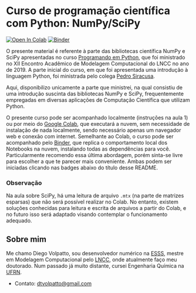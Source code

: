 # Curso de programação científica com Python: NumPy/SciPy

[![Open In Colab](https://colab.research.google.com/assets/colab-badge.svg)](https://colab.research.google.com/github/volpatto/numpy_scipy_course/blob/master)
[![Binder](https://mybinder.org/badge_logo.svg)](https://mybinder.org/v2/gh/volpatto/numpy_scipy_course/master)

O presente material é referente à parte das bibliotecas científica NumPy e SciPy apresentadas no curso 
[Programando em Python](https://pedrosiracusa.com/curso_python_eamc/), que foi ministrado no XII Encontro Acadêmico de
Modelagem Computacional do LNCC no ano de 2019. A parte inicial do curso, em que foi apresentada uma introdução à linguagem Python, foi ministrada pelo colega [Pedro Siracusa](https://pedrosiracusa.com/).

Aqui, disponibilizo unicamente a parte que ministrei, na qual consistiu de uma introdução suscinta das bibliotecas NumPy e SciPy, frequentemente empregadas em diversas aplicações de Computação Científica que utilizam Python.

O presente curso pode ser acompanhado localmente (instruções na aula 1) ou por meio do [Google Colab](https://colab.research.google.com), que executará a nuvem, sem necessidade de instalação de nada localmente, sendo necessário
apenas um navegador web e conexão com internet. Semelhante ao Colab, o curso pode ser acompanhado pelo [Binder](https://ovh.mybinder.org/), que replica o comportamento local dos Notebooks na nuvem, instalando todas as dependências para você. Particularmente recomendo essa última abordagem, porém sinta-se livre para escolher a que te parecer mais conveniente. Ambas podem ser iniciadas clicando nas badges
abaixo do título desse README.

### Observação
Na aula sobre SciPy, há uma leitura de arquivo `.mtx` (na parte de matrizes esparsas) que não será possível realizar no Colab.
No entanto, existem soluções conhecidas para leitura e escrita de arquivos a partir do Colab, e no futuro isso será adaptado
visando contemplar o funcionamento adequado.

## Sobre mim

Me chamo Diego Volpatto, sou desenvolvedor numérico na [ESSS](https://www.esss.co/), mestre em Modelagem Computacional pelo
[LNCC](http://www.lncc.br/estrutura/default.php), onde atualmente faço meu doutorado. Num passado já muito distante, cursei 
Engenharia Química na [UFRN](https://www.ufrn.br/).

* Contato: dtvolpatto@gmail.com
